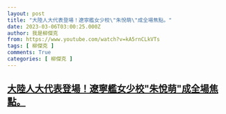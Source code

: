 ```yaml
---
layout: post
title: "大陸人大代表登場！遼寧艦女少校\"朱悅萌\"成全場焦點。"
date: 2023-03-06T03:00:25.000Z
author: 我是柳傑克
from: https://www.youtube.com/watch?v=kA5rnCLkVTs
tags: [ 柳傑克 ]
comments: True
categories: [ 柳傑克 ]
---
```

<!--1678071625000-->
[大陸人大代表登場！遼寧艦女少校"朱悅萌"成全場焦點。](https://www.youtube.com/watch?v=kA5rnCLkVTs)
------

<div>

</div>

